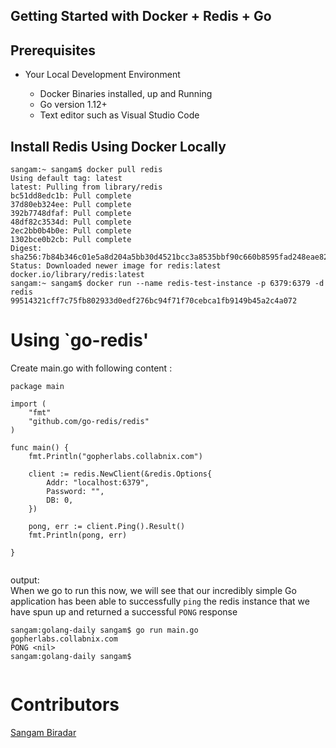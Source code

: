 ## Getting Started with Docker + Redis + Go


## Prerequisites

- Your Local Development Environment

   - Docker Binaries installed, up and Running
   - Go version 1.12+ 
   - Text editor such as Visual Studio Code

## Install Redis Using Docker Locally 

```
sangam:~ sangam$ docker pull redis
Using default tag: latest
latest: Pulling from library/redis
bc51dd8edc1b: Pull complete 
37d80eb324ee: Pull complete 
392b7748dfaf: Pull complete 
48df82c3534d: Pull complete 
2ec2bb0b4b0e: Pull complete 
1302bce0b2cb: Pull complete 
Digest: sha256:7b84b346c01e5a8d204a5bb30d4521bcc3a8535bbf90c660b8595fad248eae82
Status: Downloaded newer image for redis:latest
docker.io/library/redis:latest
sangam:~ sangam$ docker run --name redis-test-instance -p 6379:6379 -d redis
99514321cff7c75fb802933d0edf276bc94f71f70cebca1fb9149b45a2c4a072

```

# Using `go-redis' 


Create main.go with following content :

```
package main

import (
	"fmt"
	"github.com/go-redis/redis"
)

func main() {
	fmt.Println("gopherlabs.collabnix.com")

	client := redis.NewClient(&redis.Options{
		Addr: "localhost:6379",
		Password: "",
		DB: 0,
	})

	pong, err := client.Ping().Result()
	fmt.Println(pong, err)

}


```

output: <br>
When we go to run this now, we will see that our incredibly simple Go application has been able to 
successfully `ping` the redis instance that we have spun up and returned a successful `PONG` response

```
sangam:golang-daily sangam$ go run main.go
gopherlabs.collabnix.com
PONG <nil>
sangam:golang-daily sangam$ 


```


# Contributors

[Sangam Biradar](https://twitter.com/BiradarSangam)
